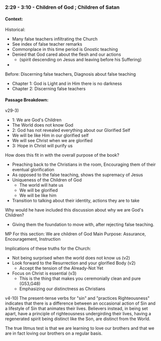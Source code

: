 ### 2:29 - 3:10 - Children of God ; Children of Satan

#### Context:
Historical:
  * Many false teachers infiltrating the Church
  * See index of false teacher remarks
  * Commonplace in this time period is Gnostic teaching
  * Denied that God cared about the flesh and our actions
    * (spirit descending on Jesus and leaving before his Suffering)
  * 

Before: Discerning false teachers, Diagnosis about false teaching
  * Chapter 1: God is Light and in Him there is no darkness
  * Chapter 2: Discerning false teachers

#### Passage Breakdown:
v29-3)
  * 1: We are God's Children
  * The World does not know God
  * 2: God has not revealed everything about our Glorified Self
  * We will be like Him in our glorified self
  * We will see Christ when we are glorified
  * 3: Hope in Christ will purify us

How does this fit in with the overall purpose of the book?
* Preaching back to the Christians in the room, Encouraging them of their eventual glorification
* As opposed to the false teaching, shows the supremacy of Jesus
* Uniqueness of the Children of God
  * The world will hate us
  * We will be glorified
  * We will be like him
* Transition to talking about their identity, actions they are to take

Why would he have included this discussion about why we are God's Children?
* Giving them the foundation to move with, after rejecting false teaching.

MP For this section: We are children of God
Main Purpose: Assurance, Encouragement, Instruction

Implications of these truths for the Church:
* Not being surprised when the world does not know us (v2)
* Look forward to the Resurrection and your glorified Body (v2)
  * Accept the tension of the Already-Not Yet
* Focus on Christ is essential (v3)
  * This is the thing that makes you ceremonially clean and pure (G53,G48)
  * Emphasizing our distinctness as Christians

v4-10)
The present-tense verbs for "sin" and "practices Righteousness" indicates that
there is a difference between an occasional action of Sin and a lifestyle of
Sin that animates their lives. Believers instead, in being set apart, have a
principle of righteousness undergirding their lives, having a regenerated
spirit being distinct like the Son, are distinct from the World.

The true litmus test is that we are learning to love our brothers and that we
are in fact loving our brothers on a regular basis.
